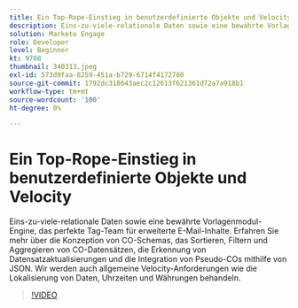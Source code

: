 ```yaml
---
title: Ein Top-Rope-Einstieg in benutzerdefinierte Objekte und Velocity
description: Eins-zu-viele-relationale Daten sowie eine bewährte Vorlagenmodul - das perfekte Tag-Team für erweiterte E-Mail-Inhalte. Erfahren Sie mehr über die Konzeption von CO-Schemas - Sortieren, Filtern und Aggregieren von CO-Datensätzen, Erkennen von Datensatzaktualisierungen und Integrieren von Pseudo-COs mithilfe von JSON.
solution: Marketo Engage
role: Developer
level: Beginner
kt: 9708
thumbnail: 340313.jpeg
exl-id: 573d9faa-8259-451a-b729-6714f4172780
source-git-commit: 1792dc318643aec2c12613f621361d72a7a918b1
workflow-type: tm+mt
source-wordcount: '100'
ht-degree: 0%

---
```


# Ein Top-Rope-Einstieg in benutzerdefinierte Objekte und Velocity

Eins-zu-viele-relationale Daten sowie eine bewährte Vorlagenmodul-Engine, das perfekte Tag-Team für erweiterte E-Mail-Inhalte. Erfahren Sie mehr über die Konzeption von CO-Schemas, das Sortieren, Filtern und Aggregieren von CO-Datensätzen, die Erkennung von Datensatzaktualisierungen und die Integration von Pseudo-COs mithilfe von JSON. Wir werden auch allgemeine Velocity-Anforderungen wie die Lokalisierung von Daten, Uhrzeiten und Währungen behandeln.

>[!VIDEO](https://video.tv.adobe.com/v/340313/?quality=12&learn=on)
